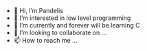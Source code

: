 - 👋 Hi, I’m Pandelis
- 👀 I’m interested in low level programming
- 🌱 I’m currently and forever will be learning C 
- 💞️ I’m looking to collaborate on ...
- 📫 How to reach me ...

<!---
pandelis777/pandelis777 is a ✨ special ✨ repository because its `README.md` (this file) appears on your GitHub profile.
You can click the Preview link to take a look at your changes.
--->
